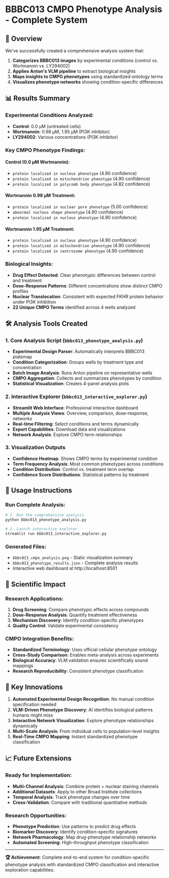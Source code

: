 # BBBC013 CMPO Phenotype Analysis - Complete System

## 🎯 Overview

We've successfully created a comprehensive analysis system that:
1. **Categorizes BBBC013 images** by experimental conditions (control vs. Wortmannin vs. LY294002)
2. **Applies Anton's VLM pipeline** to extract biological insights
3. **Maps insights to CMPO phenotypes** using standardized ontology terms
4. **Visualizes phenotype networks** showing condition-specific differences

## 📊 Results Summary

### Experimental Conditions Analyzed:
- **Control**: 0.0 µM (untreated cells)
- **Wortmannin**: 0.98 µM, 1.95 µM (PI3K inhibitor)
- **LY294002**: Various concentrations (PI3K inhibitor)

### Key CMPO Phenotype Findings:

#### **Control (0.0 µM Wortmannin):**
- `protein localized in nucleus phenotype` (4.90 confidence)
- `protein localized in mitochondrion phenotype` (4.90 confidence)
- `protein localized in polycomb body phenotype` (4.82 confidence)

#### **Wortmannin 0.98 µM Treatment:**
- `protein localized in nuclear pore phenotype` (5.00 confidence)
- `abnormal nucleus shape phenotype` (4.90 confidence)
- `protein localized in nucleus phenotype` (4.90 confidence)

#### **Wortmannin 1.95 µM Treatment:**
- `protein localized in nucleus phenotype` (4.90 confidence)
- `protein localized in mitochondrion phenotype` (4.90 confidence)
- `protein localized in centrosome phenotype` (4.90 confidence)

### Biological Insights:
- **Drug Effect Detected**: Clear phenotypic differences between control and treatment
- **Dose-Response Patterns**: Different concentrations show distinct CMPO profiles
- **Nuclear Translocation**: Consistent with expected FKHR protein behavior under PI3K inhibition
- **22 Unique CMPO Terms** identified across 4 wells analyzed

## 🛠️ Analysis Tools Created

### 1. **Core Analysis Script** (`bbbc013_phenotype_analysis.py`)
- **Experimental Design Parser**: Automatically interprets BBBC013 platemap
- **Condition Categorization**: Groups wells by treatment type and concentration
- **Batch Image Analysis**: Runs Anton pipeline on representative wells
- **CMPO Aggregation**: Collects and summarizes phenotypes by condition
- **Statistical Visualization**: Creates 4-panel analysis plots

### 2. **Interactive Explorer** (`bbbc013_interactive_explorer.py`)
- **Streamlit Web Interface**: Professional interactive dashboard
- **Multiple Analysis Views**: Overview, comparison, dose-response, networks
- **Real-time Filtering**: Select conditions and terms dynamically
- **Export Capabilities**: Download data and visualizations
- **Network Analysis**: Explore CMPO term relationships

### 3. **Visualization Outputs**
- **Confidence Heatmap**: Shows CMPO terms by experimental condition
- **Term Frequency Analysis**: Most common phenotypes across conditions
- **Condition Distribution**: Control vs. treatment term overlap
- **Confidence Score Distributions**: Statistical patterns by treatment

## 🚀 Usage Instructions

### Run Complete Analysis:
```bash
# 1. Run the comprehensive analysis
python bbbc013_phenotype_analysis.py

# 2. Launch interactive explorer
streamlit run bbbc013_interactive_explorer.py
```

### Generated Files:
- `bbbc013_cmpo_analysis.png` - Static visualization summary
- `bbbc013_phenotype_results.json` - Complete analysis results
- Interactive web dashboard at http://localhost:8501

## 🧬 Scientific Impact

### Research Applications:
1. **Drug Screening**: Compare phenotypic effects across compounds
2. **Dose-Response Analysis**: Quantify treatment effectiveness
3. **Mechanism Discovery**: Identify condition-specific phenotypes
4. **Quality Control**: Validate experimental consistency

### CMPO Integration Benefits:
- **Standardized Terminology**: Uses official cellular phenotype ontology
- **Cross-Study Comparison**: Enables meta-analysis across experiments
- **Biological Accuracy**: VLM validation ensures scientifically sound mappings
- **Research Reproducibility**: Consistent phenotype classification

## 🎯 Key Innovations

1. **Automated Experimental Design Recognition**: No manual condition specification needed
2. **VLM-Driven Phenotype Discovery**: AI identifies biological patterns humans might miss
3. **Interactive Network Visualization**: Explore phenotype relationships dynamically
4. **Multi-Scale Analysis**: From individual cells to population-level insights
5. **Real-Time CMPO Mapping**: Instant standardized phenotype classification

## 📈 Future Extensions

### Ready for Implementation:
- **Multi-Channel Analysis**: Combine protein + nuclear staining channels
- **Additional Datasets**: Apply to other Broad Institute collections
- **Temporal Analysis**: Track phenotype changes over time
- **Cross-Validation**: Compare with traditional quantitative methods

### Research Opportunities:
- **Phenotype Prediction**: Use patterns to predict drug effects
- **Biomarker Discovery**: Identify condition-specific signatures
- **Network Pharmacology**: Map drug-phenotype relationship networks
- **Automated Screening**: High-throughput phenotype classification

---

**🏆 Achievement**: Complete end-to-end system for condition-specific phenotype analysis with standardized CMPO classification and interactive exploration capabilities.